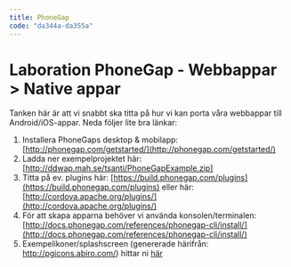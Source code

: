 ```yaml
---
title: PhoneGap
code: "da344a-da355a"
---
```


# Laboration PhoneGap - Webbappar > Native appar

Tanken här är att vi snabbt ska titta på hur vi kan porta våra webbappar till Android/iOS-appar. Neda följer lite bra länkar:

1. Installera PhoneGaps desktop & mobilapp: [http://phonegap.com/getstarted/](http://phonegap.com/getstarted/)
2. Ladda ner exempelprojektet här: [http://ddwap.mah.se/tsanti/PhoneGapExample.zip]
3. Titta på ev. plugins här: [https://build.phonegap.com/plugins](https://build.phonegap.com/plugins) eller här: [http://cordova.apache.org/plugins/](http://cordova.apache.org/plugins/)
4. För att skapa apparna behöver vi använda konsolen/terminalen: [http://docs.phonegap.com/references/phonegap-cli/install/](http://docs.phonegap.com/references/phonegap-cli/install/)
5. Exempelikoner/splashscreen (genererade härifrån: http://pgicons.abiro.com/) hittar ni [här](http://ddwap.mah.se/tsanti/chuckIcons.zip)